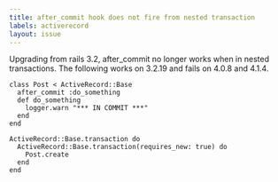 ```yaml
---
title: after_commit hook does not fire from nested transaction
labels: activerecord
layout: issue
---
```


Upgrading from rails 3.2, after_commit no longer works when in nested transactions. The following works on 3.2.19 and fails on 4.0.8 and 4.1.4.

```
class Post < ActiveRecord::Base
  after_commit :do_something
  def do_something
    logger.warn "*** IN COMMIT ***"
  end
end

ActiveRecord::Base.transaction do
  ActiveRecord::Base.transaction(requires_new: true) do
    Post.create
  end
end
```

